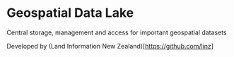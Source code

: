 # Geospatial Data Lake

Central storage, management and access for important geospatial datasets

Developed by (Land Information New Zealand)[https://github.com/linz]
